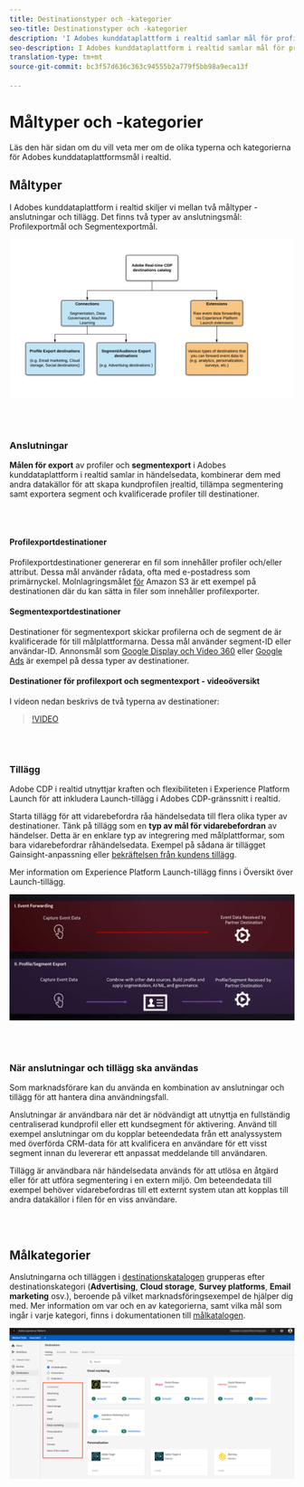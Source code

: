```yaml
---
title: Destinationstyper och -kategorier
seo-title: Destinationstyper och -kategorier
description: 'I Adobes kunddataplattform i realtid samlar mål för profiler och segmentexport in händelsedata, kombinerar dem med andra datakällor, tillämpar segmentering och exporterar segment och kvalificerade profiler till destinationer. Starta tillägg för att vidarebefordra råa händelsedata till flera olika typer av destinationer. '
seo-description: I Adobes kunddataplattform i realtid samlar mål för profiler och segmentexport in händelsedata, kombinerar dem med andra datakällor, tillämpar segmentering och exporterar segment och kvalificerade profiler till destinationer. Starta tillägg för att vidarebefordra råa händelsedata till flera olika typer av destinationer.
translation-type: tm+mt
source-git-commit: bc3f57d636c363c94555b2a779f5bb98a9eca13f

---
```



# Måltyper och -kategorier

Läs den här sidan om du vill veta mer om de olika typerna och kategorierna för Adobes kunddataplattformsmål i realtid.

## Måltyper

I Adobes kunddataplattform i realtid skiljer vi mellan två måltyper - anslutningar och tillägg. Det finns två typer av anslutningsmål: Profilexportmål och Segmentexportmål.

![Typer av destinationer](/help/rtcdp/destinations/assets/types-of-destinations.png)

<br> 

### Anslutningar

**Målen för export** av profiler och **segmentexport** i Adobes kunddataplattform i realtid samlar in händelsedata, kombinerar dem med andra datakällor för att skapa kundprofilen [i](/help/profile/home.md)realtid, tillämpa segmentering samt exportera segment och kvalificerade profiler till destinationer.

<br> 

#### Profilexportdestinationer

Profilexportdestinationer genererar en fil som innehåller profiler och/eller attribut. Dessa mål använder rådata, ofta med e-postadress som primärnyckel. Molnlagringsmålet [för](/help/rtcdp/destinations/amazon-s3-destination.md) Amazon S3 är ett exempel på destinationen där du kan sätta in filer som innehåller profilexporter.

#### Segmentexportdestinationer

Destinationer för segmentexport skickar profilerna och de segment de är kvalificerade för till målplattformarna. Dessa mål använder segment-ID eller användar-ID. Annonsmål som [Google Display och Video 360](/help/rtcdp/destinations/google-dv360-destination.md) eller [Google Ads](/help/rtcdp/destinations/google-ads-destination.md) är exempel på dessa typer av destinationer.

#### Destinationer för profilexport och segmentexport - videoöversikt

I videon nedan beskrivs de två typerna av destinationer:

>[!VIDEO](https://video.tv.adobe.com/v/29707?quality=12)

<br> 

### Tillägg

Adobe CDP i realtid utnyttjar kraften och flexibiliteten i Experience Platform Launch för att inkludera Launch-tillägg i Adobes CDP-gränssnitt i realtid.

Starta tillägg för att vidarebefordra råa händelsedata till flera olika typer av destinationer. Tänk på tillägg som en **typ av mål för vidarebefordran** av händelser. Detta är en enklare typ av integrering med målplattformar, som bara vidarebefordrar råhändelsedata. Exempel på sådana är tillägget [](/help/rtcdp/destinations/gainsight-extension.md) Gainsight-anpassning eller [bekräftelsen från kundens tillägg](/help/rtcdp/destinations/confirmit-digital-feedback-extension.md).

Mer information om Experience Platform Launch-tillägg finns i Översikt över [](/help/rtcdp/destinations/experience-platform-launch-extensions.md)Launch-tillägg.


![Experience Platform Launch-tillägg jämfört med andra mål](/help/rtcdp/destinations/assets/launch-and-other-destinations.png)

<br> 

### När anslutningar och tillägg ska användas

Som marknadsförare kan du använda en kombination av anslutningar och tillägg för att hantera dina användningsfall.

Anslutningar är användbara när det är nödvändigt att utnyttja en fullständig centraliserad kundprofil eller ett kundsegment för aktivering. Använd till exempel anslutningar om du kopplar beteendedata från ett analyssystem med överförda CRM-data för att kvalificera en användare för ett visst segment innan du levererar ett anpassat meddelande till användaren.

Tillägg är användbara när händelsedata används för att utlösa en åtgärd eller för att utföra segmentering i en extern miljö. Om beteendedata till exempel behöver vidarebefordras till ett externt system utan att kopplas till andra datakällor i filen för en viss användare.

<br> 

## Målkategorier

Anslutningarna och tilläggen i [destinationskatalogen](https://platform.adobe.com/destination/catalog) grupperas efter destinationskategori (**Advertising**, **Cloud storage**, **Survey platforms**, **Email marketing** osv.), beroende på vilket marknadsföringsexempel de hjälper dig med. Mer information om var och en av kategorierna, samt vilka mål som ingår i varje kategori, finns i dokumentationen till [målkatalogen](/help/rtcdp/destinations/destinations-catalog.md).

![Målkategorier](/help/rtcdp/destinations/assets/destination-categories-menu.png)

